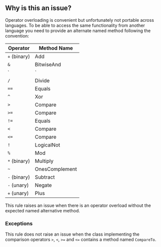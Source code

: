 ## Why is this an issue?

Operator overloading is convenient but unfortunately not portable across languages. To be able to access the same functionality from another
language you need to provide an alternate named method following the convention:

| Operator | Method Name |
| --- | --- |
| `+` (binary) | Add |
| `&` | BitwiseAnd |
| `|` | BitwiseOr |
| `/` | Divide |
| `==` | Equals |
| `^` | Xor |
| `>` | Compare |
| `>=` | Compare |
| `!=` | Equals |
| `<` | Compare |
| `<=` | Compare |
| `!` | LogicalNot |
| `%` | Mod |
| `*` (binary) | Multiply |
| `~` | OnesComplement |
| `-` (binary) | Subtract |
| `-` (unary) | Negate |
| `+` (unary) | Plus |

This rule raises an issue when there is an operator overload without the expected named alternative method.

### Exceptions

This rule does not raise an issue when the class implementing the comparison operators `>`, `<`, `>=` and
`<=` contains a method named `CompareTo`.
